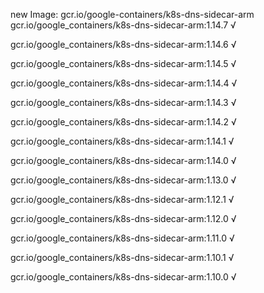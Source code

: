 new Image: gcr.io/google-containers/k8s-dns-sidecar-arm
gcr.io/google_containers/k8s-dns-sidecar-arm:1.14.7 √

gcr.io/google_containers/k8s-dns-sidecar-arm:1.14.6 √

gcr.io/google_containers/k8s-dns-sidecar-arm:1.14.5 √

gcr.io/google_containers/k8s-dns-sidecar-arm:1.14.4 √

gcr.io/google_containers/k8s-dns-sidecar-arm:1.14.3 √

gcr.io/google_containers/k8s-dns-sidecar-arm:1.14.2 √

gcr.io/google_containers/k8s-dns-sidecar-arm:1.14.1 √

gcr.io/google_containers/k8s-dns-sidecar-arm:1.14.0 √

gcr.io/google_containers/k8s-dns-sidecar-arm:1.13.0 √

gcr.io/google_containers/k8s-dns-sidecar-arm:1.12.1 √

gcr.io/google_containers/k8s-dns-sidecar-arm:1.12.0 √

gcr.io/google_containers/k8s-dns-sidecar-arm:1.11.0 √

gcr.io/google_containers/k8s-dns-sidecar-arm:1.10.1 √

gcr.io/google_containers/k8s-dns-sidecar-arm:1.10.0 √

